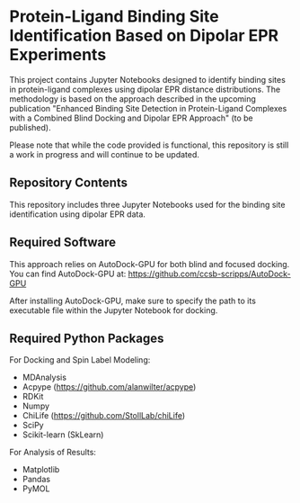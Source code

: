 # Protein-Ligand Binding Site Identification Based on Dipolar EPR Experiments
This project contains Jupyter Notebooks designed to identify binding sites in protein-ligand complexes using dipolar EPR distance distributions. The methodology is based on the approach described in the upcoming publication "Enhanced Binding Site Detection in Protein-Ligand Complexes with a Combined Blind Docking and Dipolar EPR Approach" (to be published).

Please note that while the code provided is functional, this repository is still a work in progress and will continue to be updated.
## Repository Contents
This repository includes three Jupyter Notebooks used for the binding site identification using dipolar EPR data.
## Required Software
This approach relies on AutoDock-GPU for both blind and focused docking. You can find AutoDock-GPU at:
https://github.com/ccsb-scripps/AutoDock-GPU

After installing AutoDock-GPU, make sure to specify the path to its executable file within the Jupyter Notebook for docking.
## Required Python Packages
For Docking and Spin Label Modeling:

- MDAnalysis
- Acpype (https://github.com/alanwilter/acpype)
- RDKit
- Numpy
- ChiLife (https://github.com/StollLab/chiLife)
- SciPy
- Scikit-learn (SkLearn)

For Analysis of Results:
- Matplotlib
- Pandas
- PyMOL
